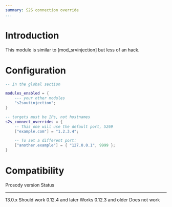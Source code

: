 ```yaml
---
summary: S2S connection override
...
```


# Introduction

This module is similar to [mod\_srvinjection] but less of an hack.

# Configuration

``` lua
-- In the global section

modules_enabled = {
    --- your other modules
    "s2soutinjection";
}

-- targets must be IPs, not hostnames
s2s_connect_overrides = {
    -- This one will use the default port, 5269
    ["example.com"] = "1.2.3.4";

    -- To set a different port:
    ["another.example"] = { "127.0.0.1", 9999 };
}
```

# Compatibility

  Prosody version   Status
  ----------------- ---------------
  13.0.x            Should work
  0.12.4 and later  Works
  0.12.3 and older  Does not work
